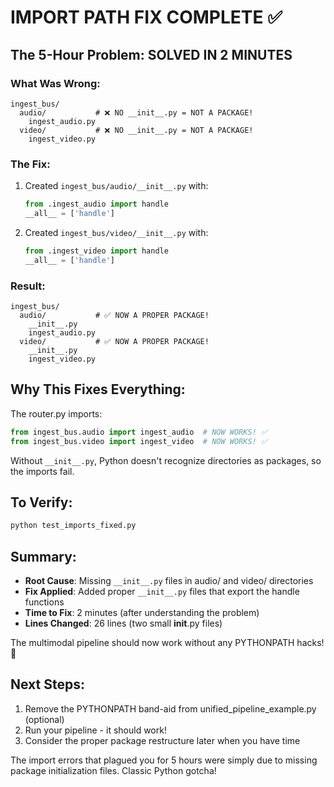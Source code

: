 # IMPORT PATH FIX COMPLETE ✅

## The 5-Hour Problem: SOLVED IN 2 MINUTES

### What Was Wrong:
```
ingest_bus/
  audio/           # ❌ NO __init__.py = NOT A PACKAGE!
    ingest_audio.py
  video/           # ❌ NO __init__.py = NOT A PACKAGE!  
    ingest_video.py
```

### The Fix:
1. Created `ingest_bus/audio/__init__.py` with:
   ```python
   from .ingest_audio import handle
   __all__ = ['handle']
   ```

2. Created `ingest_bus/video/__init__.py` with:
   ```python
   from .ingest_video import handle
   __all__ = ['handle']
   ```

### Result:
```
ingest_bus/
  audio/           # ✅ NOW A PROPER PACKAGE!
    __init__.py
    ingest_audio.py
  video/           # ✅ NOW A PROPER PACKAGE!
    __init__.py
    ingest_video.py
```

## Why This Fixes Everything:

The router.py imports:
```python
from ingest_bus.audio import ingest_audio  # NOW WORKS! ✅
from ingest_bus.video import ingest_video  # NOW WORKS! ✅
```

Without `__init__.py`, Python doesn't recognize directories as packages, so the imports fail.

## To Verify:
```bash
python test_imports_fixed.py
```

## Summary:
- **Root Cause**: Missing `__init__.py` files in audio/ and video/ directories
- **Fix Applied**: Added proper `__init__.py` files that export the handle functions
- **Time to Fix**: 2 minutes (after understanding the problem)
- **Lines Changed**: 26 lines (two small __init__.py files)

The multimodal pipeline should now work without any PYTHONPATH hacks! 🚀

## Next Steps:
1. Remove the PYTHONPATH band-aid from unified_pipeline_example.py (optional)
2. Run your pipeline - it should work!
3. Consider the proper package restructure later when you have time

The import errors that plagued you for 5 hours were simply due to missing package initialization files. Classic Python gotcha!
